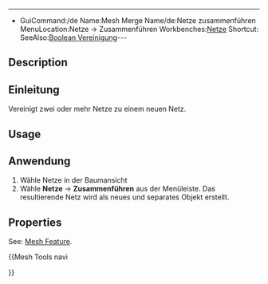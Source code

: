 ---
- GuiCommand:/de
   Name:Mesh Merge   Name/de:Netze zusammenführen
‏‎   MenuLocation:Netze → Zusammenführen
   Workbenches:[Netze](Mesh_Workbench/de.md)
   Shortcut:
   SeeAlso:[Boolean Vereinigung](Mesh_Union/de.md)---


</div>

## Description


<div class="mw-translate-fuzzy">

## Einleitung

Vereinigt zwei oder mehr Netze zu einem neuen Netz.


</div>

## Usage


<div class="mw-translate-fuzzy">

## Anwendung

1.  Wähle Netze in der Baumansicht
2.  Wähle **Netze** → **Zusammenführen** aus der Menüleiste. Das resultierende Netz wird als neues und separates Objekt erstellt.


</div>

## Properties

See: [Mesh Feature](Mesh_Feature.md).





{{Mesh Tools navi

}}  
